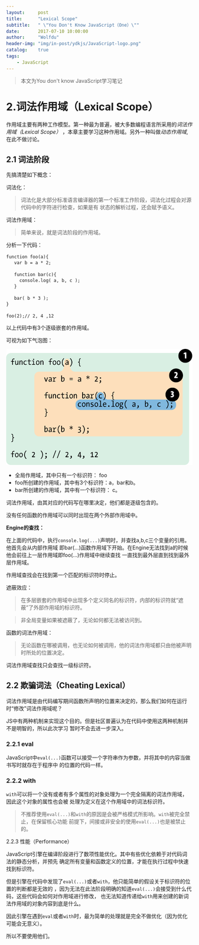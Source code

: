 ```yaml
---
layout:     post
title:      "Lexical Scope"
subtitle:   " \"You Don't Know JavaScript（One）\""
date:       2017-07-10 10:00:00
author:     "Wolfdu"
header-img: "img/in-post/ydkjs/JavaScript-logo.png"
catalog:    true
tags:
    - JavaScript
---
```


> 本文为You don't know JavaScript学习笔记

# 2.词法作用域（Lexical Scope）

作用域主要有两种工作模型。第一种最为普遍，被大多数编程语言所采用的*词法作用域（Lexical Scope）*
，本章主要学习这种作用域。另外一种叫做*动态作用域*,在此不做讨论。

## 2.1 词法阶段

先搞清楚如下概念：

词法化：

> 词法化是大部分标准语言编译器的第一个标准工作阶段，词法化过程会对源代码中的字符进行检查，如果是有
状态的解析过程，还会赋予语义。

词法作用域：

> 简单来说，就是词法阶段的作用域。

分析一下代码：

    function foo(a){
       var b = a * 2;

       function bar(c){
         console.log( a, b, c );
       }

       bar( b * 3 );
    }

    foo(2);// 2, 4 ,12

以上代码中有3个逐级嵌套的作用域。

可视为如下气泡图：

![java-javascript](/img/in-post/ydkjs/scope-bubbles.png)

* 全局作用域，其中只有一个标识符： foo
* foo所创建的作用域，其中有3个标识符：a，bar和b。
* bar所创建的作用域，其中有一个标识符： c。

词法作用域，由其对应的代码写在哪里决定，他们都是逐级包含的。

没有任何函数的作用域可以同时出现在两个外部作用域中。

**Engine的查找：**

在上面的代码中，执行`console.log(...)`声明时，并查找a,b,c三个变量的引用。他首先会从内部作用域
即bar(...)函数作用域下开始。在Engine无法找到a的时候他会前往上一层作用域即foo(...)作用域中继续查找
一直找到最外层直到找到最外层作用域。

作用域查找会在找到第一个匹配的标识符时停止。

遮蔽效应：

> 在多层嵌套的作用域中出现多个定义同名的标识符，内部的标识符就“遮蔽”了外部作用域的标识符。

> 非全局变量如果被遮蔽了，无论如何都无法被访问到。

函数的词法作用域：

> 无论函数在哪被调用，也无论如何被调用，他的词法作用域都只由他被声明时所处的位置决定。

词法作用域查找只会查找一级标识符。

## 2.2 欺骗词法（Cheating Lexical）

词法作用域是由代码编写期间函数所声明的位置来决定的，那么我们如何在运行时“修改”词法作用域呢？

JS中有两种机制来实现这个目的。但是社区普遍认为在代码中使用这两种机制并不是明智的，所以此次学习
暂时不会去进一步深入。

### 2.2.1 eval

JavaScript中`eval(...)`函数可以接受一个字符串作为参数，并将其中的内容当做书写时就存在于程序中
的位置的代码一样。

### 2.2.2 with

`with`可以将一个没有或者有多个属性的对象处理为一个完全隔离的词法作用域，因此这个对象的属性也会被
处理为定义在这个作用域中的词法标识符。

> 不推荐使用`eval(...)`和`with`的原因是会被严格模式所影响。`with`被完全禁止，在保留核心功能
前提下，间接或非安全的使用`eval(...)`也是被禁止的。

2.2.3 性能（Performance）

JavaScript引擎在编译阶段进行了数项性能优化。其中有些优化依赖于对代码词法的静态分析，并预先
确定所有变量和函数定义的位置，才能在执行过程中快速找到标识符。

但是引擎在代码中发现了`eval(...)`或者`with`，他只能简单的假设关于标识符的位置的判断都是无效的
，因为无法在此法阶段明确的知道`eval(...)`会接受到什么代码，这些代码会如何对作用域进行修改，
也无法知道传递给`with`用来创建的新词法作用域的对象内容到底是什么。

因此引擎在遇到`eval`或者`with`时，最为简单的处理就是完全不做优化（因为优化可能会无意义）。

所以不要使用他们。


